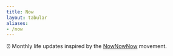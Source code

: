 ```yaml
---
title: Now
layout: tabular
aliases:
- /now
---
```


<div class="box">

⏰ Monthly life updates inspired by the [NowNowNow](https://nownownow.com/) movement.

</div>


<!--more-->

<style>
:root {
  --c-h: 352;
  --c-s: 70%;
  --c-l: 60%;
}
</style>

